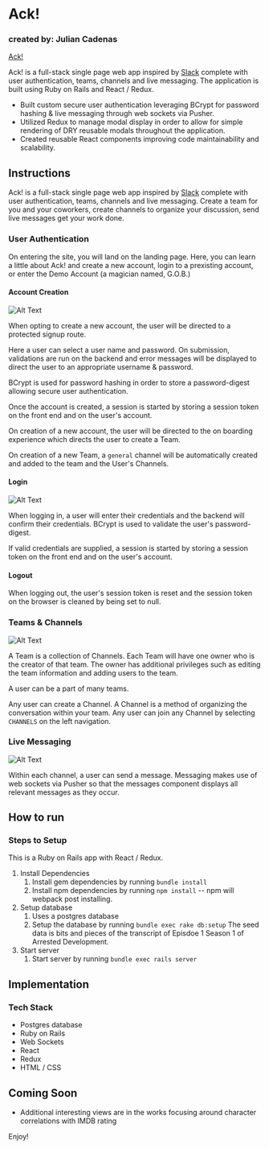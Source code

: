 # Ack!
### created by: Julian Cadenas

[Ack!][live]

Ack! is a full-stack single page web app inspired by [Slack][slack] complete with user authentication, teams, channels and live messaging.  The application is built using Ruby on Rails and React / Redux.
* Built custom secure user authentication leveraging BCrypt for password hashing & live messaging through web sockets via Pusher.
* Utilized Redux to manage modal display in order to allow for simple rendering of DRY reusable modals throughout the application.
* Created reusable React components improving code maintainability and scalability.


[live]: http://www.ack-app.com/#/
[slack]: https://www.slack.com


## Instructions

Ack! is a full-stack single page web app inspired by [Slack][slack] complete with user authentication, teams, channels and live messaging.  Create a team for you and your coworkers, create channels to organize your discussion, send live messages get your work done.



### User Authentication

On entering the site, you will land on the landing page.  Here, you can learn a little about Ack! and create a new account, login to a prexisting account, or enter the Demo Account (a magician named, G.O.B.)

#### Account Creation

![Alt Text](https://media.giphy.com/media/3o7aD60sCx93TkzO6Y/giphy.gif)

When opting to create a new account, the user will be directed to a protected signup route.

Here a user can select a user name and password. On submission, validations are run on the backend and error messages will be displayed to direct the user to an appropriate username & password.

BCrypt is used for password hashing in order to store a password-digest allowing secure user authentication.

Once the account is created, a session is started by storing a session token on the front end and on the user's account.

On creation of a new account, the user will be directed to the on boarding experience which directs the user to create a Team.

On creation of a new Team, a `general` channel will be automatically created and added to the team and the User's Channels.

#### Login

![Alt Text](https://media.giphy.com/media/26n7aCsZ2aH6JzZhS/giphy.gif)

When logging in, a user will enter their credentials and the backend will confirm their credentials. BCrypt is used to validate the user's password-digest.

If valid credentials are supplied, a session is started by storing a session token on the front end and on the user's account.

#### Logout

When logging out, the user's session token is reset and the session token on the browser is cleaned by being set to null.

### Teams & Channels

![Alt Text](https://media.giphy.com/media/l378eMan4xnFFjsqI/giphy.gif)

A Team is a collection of Channels.  Each Team will have one owner who is the creator of that team.  The owner has additional privileges such as editing the team information and adding users to the team.

A user can be a part of many teams.

Any user can create a Channel.  A Channel is a method of organizing the conversation within your team. Any user can join any Channel by selecting `CHANNELS` on the left navigation.

### Live Messaging

![Alt Text](https://media.giphy.com/media/3ohhwF1Cpr3zyIibYs/giphy.gif)

Within each channel, a user can send a message.  Messaging makes use of web sockets via Pusher so that the messages component displays all relevant messages as they occur.

## How to run

### Steps to Setup

This is a Ruby on Rails app with React / Redux.

1. Install Dependencies
    1. Install gem dependencies by running `bundle install`
    2. Install npm dependencies by running `npm install` -- npm will webpack post installing.
2. Setup database
    1.  Uses a postgres database
    2.  Setup the database by running `bundle exec rake db:setup`
        The seed data is bits and pieces of the transcript of Episdoe 1 Season 1 of Arrested Development.
3. Start server
    1. Start server by running `bundle exec rails server`

## Implementation
### Tech Stack
* Postgres database
* Ruby on Rails
* Web Sockets
* React
* Redux
* HTML / CSS

## Coming Soon

* Additional interesting views are in the works focusing around character correlations with IMDB rating


Enjoy!
